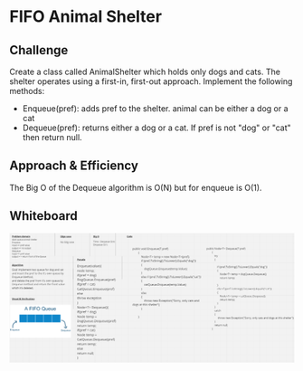 # FIFO Animal Shelter

## Challenge 
Create a class called AnimalShelter which holds only dogs and cats. The shelter operates using a first-in, first-out approach.
Implement the following methods:

* Enqueue(pref): adds pref to the shelter. animal can be either a dog or a cat 
* Dequeue(pref): returns either a dog or a cat. If pref is not "dog" or "cat" then return null.

## Approach & Efficiency
The Big O of the Dequeue algorithm is O(N) but for enqueue is O(1).

## Whiteboard 
![Image](images/AnimalShelter.png)